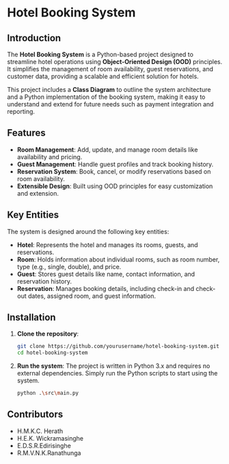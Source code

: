 # Hotel Booking System

## Introduction

The **Hotel Booking System** is a Python-based project designed to streamline hotel operations using **Object-Oriented Design (OOD)** principles. It simplifies the management of room availability, guest reservations, and customer data, providing a scalable and efficient solution for hotels.

This project includes a **Class Diagram** to outline the system architecture and a Python implementation of the booking system, making it easy to understand and extend for future needs such as payment integration and reporting.

## Features

- **Room Management**: Add, update, and manage room details like availability and pricing.
- **Guest Management**: Handle guest profiles and track booking history.
- **Reservation System**: Book, cancel, or modify reservations based on room availability.
- **Extensible Design**: Built using OOD principles for easy customization and extension.

## Key Entities

The system is designed around the following key entities:

- **Hotel**: Represents the hotel and manages its rooms, guests, and reservations.
- **Room**: Holds information about individual rooms, such as room number, type (e.g., single, double), and price.
- **Guest**: Stores guest details like name, contact information, and reservation history.
- **Reservation**: Manages booking details, including check-in and check-out dates, assigned room, and guest information.

## Installation

1. **Clone the repository**:

    ```bash
    git clone https://github.com/yourusername/hotel-booking-system.git
    cd hotel-booking-system
    ```

2. **Run the system**:
    The project is written in Python 3.x and requires no external dependencies. Simply run the Python scripts to start using the system.

    ```bash
    python .\src\main.py
    ```

## Contributors

- H.M.K.C. Herath
- H.E.K. Wickramasinghe
- E.D.S.R.Edirisinghe
- R.M.V.N.K.Ranathunga
